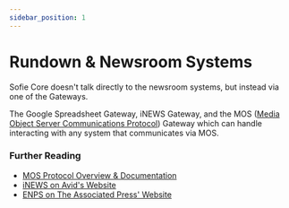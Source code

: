 ```yaml
---
sidebar_position: 1
---
```

# Rundown & Newsroom Systems

Sofie&nbsp;Core doesn't talk directly to the newsroom systems, but instead via one of the Gateways.

The Google Spreadsheet Gateway, iNEWS Gateway, and the MOS \([Media Object Server Communications Protocol](http://mosprotocol.com/)\) Gateway which can handle interacting with any system that communicates via MOS.

### Further Reading

* [MOS Protocol Overview & Documentation](http://mosprotocol.com/)
* [iNEWS on Avid's Website](https://www.avid.com/products/inews/how-to-buy)
* [ENPS on The Associated Press' Website](https://www.ap.org/enps/support)



